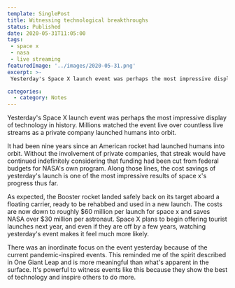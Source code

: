 ```yaml
---
template: SinglePost
title: Witnessing technological breakthroughs
status: Published
date: 2020-05-31T11:05:00
tags:
 - space x
 - nasa
 - live streaming
featuredImage: '../images/2020-05-31.png'
excerpt: >-
 Yesterday's Space X launch event was perhaps the most impressive display of technology in history. Millions watched the event live over countless live streams as a private company launched humans into orbit. There was an inordinate focus on the event yesterday because of the current pandemic-inspired events. This reminded me of the spirit described in One Giant Leap and is more meaningful than what's apparent in the surface. It's powerful to witness events like this because they show the best of technology and inspire others to do more. 

categories:
  - category: Notes
---
```

Yesterday's Space X launch event was perhaps the most impressive display of technology in history. Millions watched the event live over countless live streams as a private company launched humans into orbit.

It had been nine years since an American rocket had launched humans into orbit. Without the involvement of private companies, that streak would have continued indefinitely considering that funding had been cut from federal budgets for NASA's own program. Along those lines, the cost savings of yesterday's launch is one of the most impressive results of space x's progress thus far.

As expected, the Booster rocket landed safely back on its target aboard a floating carrier, ready to be rehabbed and used in a new launch. The costs are now down to roughly $60 million per launch for space x and saves NASA over $30 million per astronaut. Space X plans to begin offering tourist launches next year, and even if they are off by a few years, watching yesterday's event makes it feel much more likely.

There was an inordinate focus on the event yesterday because of the current pandemic-inspired events. This reminded me of the spirit described in One Giant Leap and is more meaningful than what's apparent in the surface. It's powerful to witness events like this because they show the best of technology and inspire others to do more.
